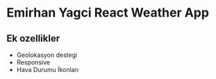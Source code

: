 # Emirhan Yagci React Weather App

## Ek ozellikler
- Geolokasyon destegi
- Responsive
- Hava Durumu İkonları

